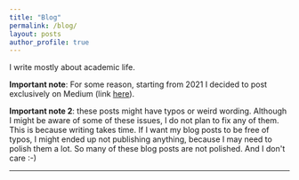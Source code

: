 ```yaml
---
title: "Blog"
permalink: /blog/
layout: posts
author_profile: true
---
```




I write mostly about academic life. <br />

**Important note**: For some reason, starting from 2021 I decided to post exclusively on Medium (link [here](https://medium.com/@gustavopinto)).

**Important note 2**: these posts might have typos or weird wording. Although I might be aware of some of these issues, I do not plan to fix any of them. This is because writing takes time. If I want my blog posts to be free of typos, I might ended up not publishing anything, because I may need to polish them a lot. So many of these blog posts are not polished. And I don't care :-)<br />

<!-- These posts are also published on <a href=" https://medium.com/@gustavopinto">Medium</a>.-->

<hr/>
